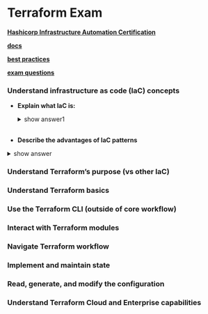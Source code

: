 # Terraform Exam

**[Hashicorp Infrastructure Automation Certification](https://www.hashicorp.com/certification/terraform-associate)**

**[docs](https://developer.hashicorp.com/terraform/docs)**

**[best practices](https://www.terraform-best-practices.com/)**

**[exam questions](https://medium.com/bb-tutorials-and-thoughts/250-practice-questions-for-terraform-associate-certification-7a3ccebe6a1a)**



### Understand infrastructure as code (IaC) concepts
- **Explain what IaC is:**
  <details>
  <summary>show answer1</summary>

  - managing and provisioning of infrastructure through code.
  - easier to edit and distribute configurations. share and automate code.
  - avoid undocumented changes and code duplication errors.
  - version control. divide your infrastructure into modular components.
  </details><br>

- **Describe the advantages of IaC patterns**
<details>
<summary>show answer</summary>

- managing and provisioning of infrastructure through code.
- easier to edit and distribute configurations. share and automate code.
- avoid undocumented changes and code duplication errors.
- version control. divide your infrastructure into modular components.
</details>








### Understand Terraform’s purpose (vs other IaC)
### Understand Terraform basics
### Use the Terraform CLI (outside of core workflow)
### Interact with Terraform modules
### Navigate Terraform workflow
### Implement and maintain state
### Read, generate, and modify the configuration
### Understand Terraform Cloud and Enterprise capabilities

